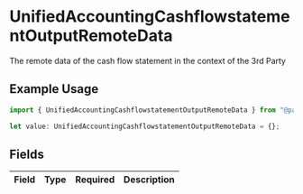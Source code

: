 # UnifiedAccountingCashflowstatementOutputRemoteData

The remote data of the cash flow statement in the context of the 3rd Party

## Example Usage

```typescript
import { UnifiedAccountingCashflowstatementOutputRemoteData } from "@panora/sdk/models/components";

let value: UnifiedAccountingCashflowstatementOutputRemoteData = {};
```

## Fields

| Field       | Type        | Required    | Description |
| ----------- | ----------- | ----------- | ----------- |
